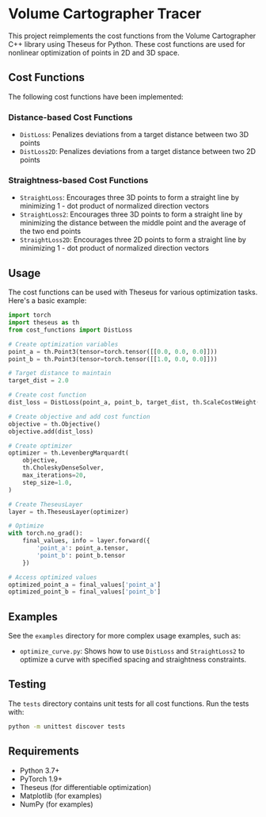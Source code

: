 # Volume Cartographer Tracer

This project reimplements the cost functions from the Volume Cartographer C++ library using Theseus for Python. These cost functions are used for nonlinear optimization of points in 2D and 3D space.

## Cost Functions

The following cost functions have been implemented:

### Distance-based Cost Functions

- `DistLoss`: Penalizes deviations from a target distance between two 3D points
- `DistLoss2D`: Penalizes deviations from a target distance between two 2D points

### Straightness-based Cost Functions

- `StraightLoss`: Encourages three 3D points to form a straight line by minimizing 1 - dot product of normalized direction vectors
- `StraightLoss2`: Encourages three 3D points to form a straight line by minimizing the distance between the middle point and the average of the two end points
- `StraightLoss2D`: Encourages three 2D points to form a straight line by minimizing 1 - dot product of normalized direction vectors

## Usage

The cost functions can be used with Theseus for various optimization tasks. Here's a basic example:

```python
import torch
import theseus as th
from cost_functions import DistLoss

# Create optimization variables
point_a = th.Point3(tensor=torch.tensor([[0.0, 0.0, 0.0]]))
point_b = th.Point3(tensor=torch.tensor([[1.0, 0.0, 0.0]]))

# Target distance to maintain
target_dist = 2.0

# Create cost function
dist_loss = DistLoss(point_a, point_b, target_dist, th.ScaleCostWeight(1.0))

# Create objective and add cost function
objective = th.Objective()
objective.add(dist_loss)

# Create optimizer
optimizer = th.LevenbergMarquardt(
    objective,
    th.CholeskyDenseSolver,
    max_iterations=20,
    step_size=1.0,
)

# Create TheseusLayer
layer = th.TheseusLayer(optimizer)

# Optimize
with torch.no_grad():
    final_values, info = layer.forward({
        'point_a': point_a.tensor,
        'point_b': point_b.tensor
    })

# Access optimized values
optimized_point_a = final_values['point_a']
optimized_point_b = final_values['point_b']
```

## Examples

See the `examples` directory for more complex usage examples, such as:

- `optimize_curve.py`: Shows how to use `DistLoss` and `StraightLoss2` to optimize a curve with specified spacing and straightness constraints.

## Testing

The `tests` directory contains unit tests for all cost functions. Run the tests with:

```bash
python -m unittest discover tests
```

## Requirements

- Python 3.7+
- PyTorch 1.9+
- Theseus (for differentiable optimization)
- Matplotlib (for examples)
- NumPy (for examples)